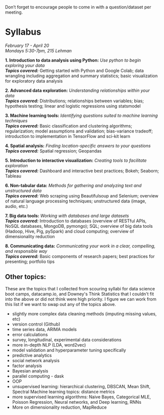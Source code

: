 Don’t forget to encourage people to come in with a question/dataset per
meeting.

# Syllabus 
*February 17 - April 20*  
*Mondays 5:30-7pm, 215 Lehman*  
  
**1. Introduction to data analysis using Python:** *Use python to begin exploring your data*  
__*Topics covered:*__ Getting started with Python and Google Colab; data wrangling including aggregation and summary statistics; basic visualization for exploratory data analysis     
  
**2. Advanced data exploration:** *Understanding relationships within your data*  
__*Topics covered:*__ Distributions; relationships between variables; bias; hypothesis testing; linear and logistic regressions using statsmodel  
  
**3. Machine learning tools:** *Identifying questions suited to machine learning techniques*  
__*Topics covered:*__ Basic classification and clustering algorithms; regularization; model assumptions and validation; bias-variance tradeoff; introduction to implementation in TensorFlow and sci-kit learn   
  
**4. Spatial analysis:** *Finding location-specific answers to your questions*  
__*Topics covered:*__ Spatial regression; Geopandas  
  
**5. Introduction to interactive visualization:** *Creating tools to facilitate exploration*  
__*Topics covered:*__ Dashboard and interactive best practices; Bokeh; Seaborn; Tableau  
  
**6. Non-tabular data:** *Methods for gathering and analyzing text and unstructured data*  
__*Topics covered:*__  Web scraping using Beautifulsoup and Selenium; overview of natural language processing techniques; unstructured data (image, audio, etc.)
  
**7. Big data tools:** *Working with databases and large datasets*  
__*Topics covered:*__ Introduction to databases (overview of RESTful APIs, NoSQL databases, MongoDB, pymongo); SQL; overview of big data tools (Hadoop, Hive, Pig, pySpark) and cloud computing; overview of dimensionality reduction  
  
**8. Communicating data:** *Communicating your work in a clear, compelling, and responsible way*  
__*Topics covered:*__ Basic components of research papers; best practices for presenting; portfolio tips  
  
  

## **Other topics:** 
These are the topics that I collected from scouring syllabi for data science boot camps, datacamp.io, and Downey's Think Statistics that I couldn't fit into the above or did not think were high priority. I figure we can work from this list if we want to swap out any of the topics above.  
- slightly more complex data cleaning methods (imputing missing values, etc)
- version control (Github)
- time series data, ARIMA models
- error calculations
- survey, longitudinal, experimental data considerations
- more in-depth NLP (LDA, word2vec)
- model validation and hyperparameter tuning specifically
- predictive analytics
- social network analysis
- factor analysis
- Bayesian analysis
- parallel computing - dask
- OOP
- unsupervised learning: hierarchical clustering, DBSCAN, Mean Shift, Spectral Machine learning topics: distance metrics
- more supervised learning algorithms: Naive Bayes, Categorical MLE, Poisson Regression, Neural networks, and Deep learning, RNNs
- More on dimensionality reduction, MapReduce
